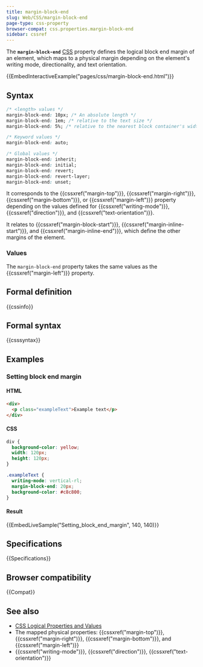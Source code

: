 ```yaml
---
title: margin-block-end
slug: Web/CSS/margin-block-end
page-type: css-property
browser-compat: css.properties.margin-block-end
sidebar: cssref
---
```



The **`margin-block-end`** [CSS](/en-US/docs/Web/CSS) property defines the logical block end margin of an element, which maps to a physical margin depending on the element's writing mode, directionality, and text orientation.

{{EmbedInteractiveExample("pages/css/margin-block-end.html")}}

## Syntax

```css
/* <length> values */
margin-block-end: 10px; /* An absolute length */
margin-block-end: 1em; /* relative to the text size */
margin-block-end: 5%; /* relative to the nearest block container's width */

/* Keyword values */
margin-block-end: auto;

/* Global values */
margin-block-end: inherit;
margin-block-end: initial;
margin-block-end: revert;
margin-block-end: revert-layer;
margin-block-end: unset;
```

It corresponds to the {{cssxref("margin-top")}}, {{cssxref("margin-right")}}, {{cssxref("margin-bottom")}}, or {{cssxref("margin-left")}} property depending on the values defined for {{cssxref("writing-mode")}}, {{cssxref("direction")}}, and {{cssxref("text-orientation")}}.

It relates to {{cssxref("margin-block-start")}}, {{cssxref("margin-inline-start")}}, and {{cssxref("margin-inline-end")}}, which define the other margins of the element.

### Values

The `margin-block-end` property takes the same values as the {{cssxref("margin-left")}} property.

## Formal definition

{{cssinfo}}

## Formal syntax

{{csssyntax}}

## Examples

### Setting block end margin

#### HTML

```html
<div>
  <p class="exampleText">Example text</p>
</div>
```

#### CSS

```css
div {
  background-color: yellow;
  width: 120px;
  height: 120px;
}

.exampleText {
  writing-mode: vertical-rl;
  margin-block-end: 20px;
  background-color: #c8c800;
}
```

#### Result

{{EmbedLiveSample("Setting_block_end_margin", 140, 140)}}

## Specifications

{{Specifications}}

## Browser compatibility

{{Compat}}

## See also

- [CSS Logical Properties and Values](/en-US/docs/Web/CSS/CSS_logical_properties_and_values)
- The mapped physical properties: {{cssxref("margin-top")}}, {{cssxref("margin-right")}}, {{cssxref("margin-bottom")}}, and {{cssxref("margin-left")}}
- {{cssxref("writing-mode")}}, {{cssxref("direction")}}, {{cssxref("text-orientation")}}
